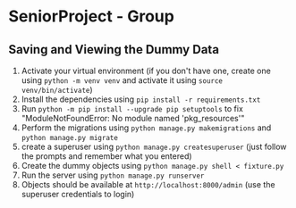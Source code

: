 # SeniorProject - Group

## Saving and Viewing the Dummy Data
1. Activate your virtual environment (if you don't have one, create one using `python -m venv venv` and activate it using `source venv/bin/activate`)
2. Install the dependencies using `pip install -r requirements.txt`
3. Run `python -m pip install --upgrade pip setuptools` to fix "ModuleNotFoundError: No module named 'pkg_resources'"
4. Perform the migrations using `python manage.py makemigrations` and `python manage.py migrate`
5. create a superuser using `python manage.py createsuperuser` (just follow the prompts and remember what you entered)
6. Create the dummy objects using `python manage.py shell < fixture.py`
7. Run the server using `python manage.py runserver`
8. Objects should be available at `http://localhost:8000/admin` (use the superuser credentials to login)
